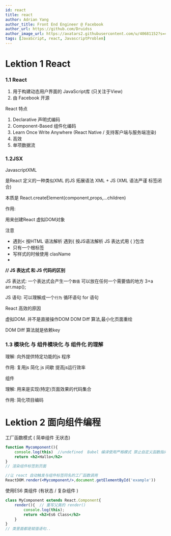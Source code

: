```yaml
---
id: react
title: react
author: Adrian Yang
author_title: Front End Engineer @ Facebook
author_url: https://github.com/Druidss
author_image_url: https://avatars2.githubusercontent.com/u/40681152?s=460&u=e324c1f3465c768888c1fcf798b5f5eb1be9d60d&v=4
tags: [JavaScript, react, JavascriptProblem]
---
```


# Lektion 1 React

### 1.1 React

1. 用于构建动态用户界面的 JavaScript库 (只关注于View)
2. 由 Facebook 开源

React 特点

1. Declarative 声明式编码
2. Component-Based 组件化编码
3. Learn Once Write Anywhere (React Native / 支持客户端与服务端渲染)
4. 高效
5. 单项数据流

### 1.2JSX

JavascriptXML

是React 定义的一种类似XML 的JS 拓展语法 XML + JS (XML 语法严谨 标签闭合)

本质是 React.createElement(component,props,...children)

作用:

用来创建React 虚拟DOM对象

注意

- 遇到<  按HTML 语法解析  遇到{  按JS语法解析  JS 表达式用 { }包含
- 只有一个根标签
- 写样式的时候使用 clasName
- 

**// JS 表达式 和  JS 代码的区别**

JS 表达式: 一个表达式会产生一个`数值`  可以放在任何一个需要值的地方  3+a  arr.map();

JS 语句: 可以理解成一个`行为` 循环语句 for 语句

React 高效的原因

虚拟DOM. 并不是直接操作DOM  DOM Diff 算法,最小化页面重绘

DOM DIff 算法就是依赖key



### 1.3  模块化 与 组件模块化 与 组件化 的理解

理解:  向外提供特定功能的js 程序 

作用: 复用js 简化 js 间歇 提高js运行效率



组件

理解:  用来是实现(特定)页面效果的代码集合

作用: 简化项目编码



# Lektion 2 面向组件编程

工厂函数模式 ( 简单组件  无状态)

```jsx
function Mycomponent(){
    console.log(this)  //undefined  Babel 编译使用严格模式 禁止自定义函数指向window
    return <h2>Hallo</h2>
}
// 渲染组件标签到页面

//让 react 自动触发与组件标签同名的工厂函数调用
ReactDOM.render(<Mycomponent/>,document.getElementById('example'))
```



使用ES6 类组件 (有状态 / 复杂组件 )

```jsx
class MyComponent extends React.Component{
    render(){  // 重写父类的 render()
        console.log(this);
        return <h2>Es6 Class</h2>
    }
}
// 类里面都是赋值语句..
```





